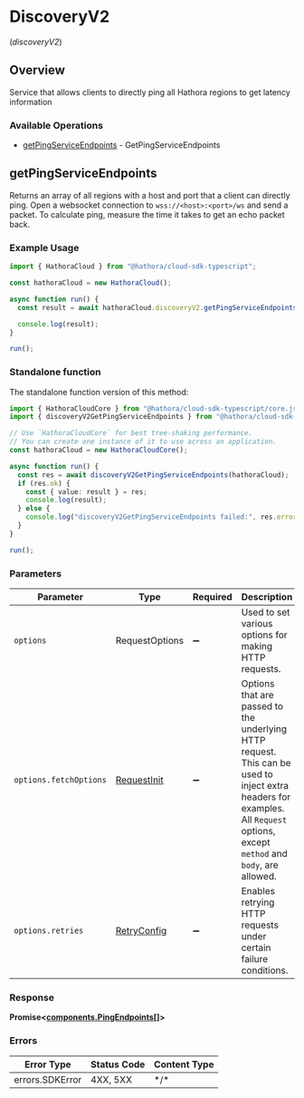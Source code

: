 # DiscoveryV2
(*discoveryV2*)

## Overview

Service that allows clients to directly ping all Hathora regions to get latency information

### Available Operations

* [getPingServiceEndpoints](#getpingserviceendpoints) - GetPingServiceEndpoints

## getPingServiceEndpoints

Returns an array of all regions with a host and port that a client can directly ping. Open a websocket connection to `wss://<host>:<port>/ws` and send a packet. To calculate ping, measure the time it takes to get an echo packet back.

### Example Usage

```typescript
import { HathoraCloud } from "@hathora/cloud-sdk-typescript";

const hathoraCloud = new HathoraCloud();

async function run() {
  const result = await hathoraCloud.discoveryV2.getPingServiceEndpoints();

  console.log(result);
}

run();
```

### Standalone function

The standalone function version of this method:

```typescript
import { HathoraCloudCore } from "@hathora/cloud-sdk-typescript/core.js";
import { discoveryV2GetPingServiceEndpoints } from "@hathora/cloud-sdk-typescript/funcs/discoveryV2GetPingServiceEndpoints.js";

// Use `HathoraCloudCore` for best tree-shaking performance.
// You can create one instance of it to use across an application.
const hathoraCloud = new HathoraCloudCore();

async function run() {
  const res = await discoveryV2GetPingServiceEndpoints(hathoraCloud);
  if (res.ok) {
    const { value: result } = res;
    console.log(result);
  } else {
    console.log("discoveryV2GetPingServiceEndpoints failed:", res.error);
  }
}

run();
```

### Parameters

| Parameter                                                                                                                                                                      | Type                                                                                                                                                                           | Required                                                                                                                                                                       | Description                                                                                                                                                                    |
| ------------------------------------------------------------------------------------------------------------------------------------------------------------------------------ | ------------------------------------------------------------------------------------------------------------------------------------------------------------------------------ | ------------------------------------------------------------------------------------------------------------------------------------------------------------------------------ | ------------------------------------------------------------------------------------------------------------------------------------------------------------------------------ |
| `options`                                                                                                                                                                      | RequestOptions                                                                                                                                                                 | :heavy_minus_sign:                                                                                                                                                             | Used to set various options for making HTTP requests.                                                                                                                          |
| `options.fetchOptions`                                                                                                                                                         | [RequestInit](https://developer.mozilla.org/en-US/docs/Web/API/Request/Request#options)                                                                                        | :heavy_minus_sign:                                                                                                                                                             | Options that are passed to the underlying HTTP request. This can be used to inject extra headers for examples. All `Request` options, except `method` and `body`, are allowed. |
| `options.retries`                                                                                                                                                              | [RetryConfig](../../lib/utils/retryconfig.md)                                                                                                                                  | :heavy_minus_sign:                                                                                                                                                             | Enables retrying HTTP requests under certain failure conditions.                                                                                                               |

### Response

**Promise\<[components.PingEndpoints[]](../../models/.md)\>**

### Errors

| Error Type      | Status Code     | Content Type    |
| --------------- | --------------- | --------------- |
| errors.SDKError | 4XX, 5XX        | \*/\*           |